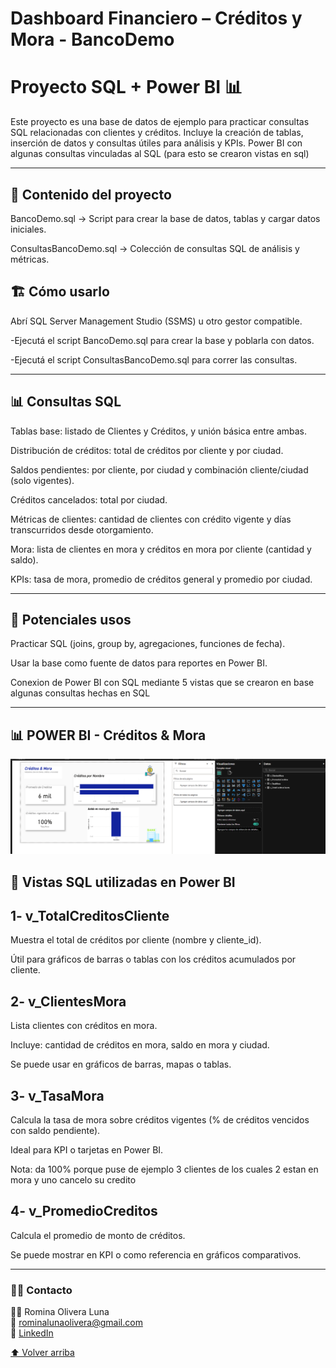 # Dashboard Financiero – Créditos y Mora - BancoDemo 

# Proyecto SQL + Power BI 📊

Este proyecto es una base de datos de ejemplo para practicar consultas SQL relacionadas con clientes y créditos. Incluye la creación de tablas, inserción de datos y consultas útiles para análisis y KPIs.
Power BI con algunas consultas vinculadas al SQL (para esto se crearon vistas en sql)

---

## 📂 Contenido del proyecto

BancoDemo.sql → Script para crear la base de datos, tablas y cargar datos iniciales.

ConsultasBancoDemo.sql → Colección de consultas SQL de análisis y métricas.

## 🏗️ Cómo usarlo

Abrí SQL Server Management Studio (SSMS) u otro gestor compatible.

-Ejecutá el script BancoDemo.sql para crear la base y poblarla con datos.

-Ejecutá el script ConsultasBancoDemo.sql para correr las consultas.

---

## 📊 Consultas SQL

Tablas base: listado de Clientes y Créditos, y unión básica entre ambas.

Distribución de créditos: total de créditos por cliente y por ciudad.

Saldos pendientes: por cliente, por ciudad y combinación cliente/ciudad (solo vigentes).

Créditos cancelados: total por ciudad.

Métricas de clientes: cantidad de clientes con crédito vigente y días transcurridos desde otorgamiento.

Mora: lista de clientes en mora y créditos en mora por cliente (cantidad y saldo).

KPIs: tasa de mora, promedio de créditos general y promedio por ciudad.

---

## 🚀 Potenciales usos

Practicar SQL (joins, group by, agregaciones, funciones de fecha).

Usar la base como fuente de datos para reportes en Power BI.

Conexion de Power BI con SQL mediante 5 vistas que se crearon en base algunas consultas hechas en SQL 

---

## 📊 POWER BI - Créditos & Mora 

![POWER_BI](https://github.com/romyluna/Dashboard-Financiero-Creditos-y-Mora-BancoDemo-/raw/main/screenshots/uno.png)

## 📄 Vistas SQL utilizadas en Power BI

## 1- v_TotalCreditosCliente

Muestra el total de créditos por cliente (nombre y cliente_id).

Útil para gráficos de barras o tablas con los créditos acumulados por cliente.

## 2- v_ClientesMora

Lista clientes con créditos en mora.

Incluye: cantidad de créditos en mora, saldo en mora y ciudad.

Se puede usar en gráficos de barras, mapas o tablas.

## 3- v_TasaMora

Calcula la tasa de mora sobre créditos vigentes (% de créditos vencidos con saldo pendiente).

Ideal para KPI o tarjetas en Power BI.

Nota: da 100% porque puse de ejemplo 3 clientes de los cuales 2 estan en mora y uno cancelo su credito 

## 4-  v_PromedioCreditos

Calcula el promedio de monto de créditos.

Se puede mostrar en KPI o como referencia en gráficos comparativos.

---

### 👩‍💻 Contacto
<a name="contacto"></a>

👩‍💻 Romina Olivera Luna
</br>
💌 rominalunaolivera@gmail.com
</br>
🔗 [LinkedIn
](https://www.linkedin.com/in/romina-bluna/)

[⬆️ Volver arriba](#readme)


